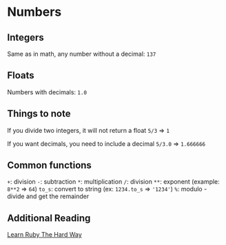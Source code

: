 # Numbers

## Integers
Same as in math, any number without a decimal: `137`


## Floats
Numbers with decimals: `1.0`


## Things to note
If you divide two integers, it will not return a float `5/3` => `1`

If you want decimals, you need to include a decimal `5/3.0` => `1.666666`


## Common functions
`+`: division
`-`: subtraction
`*`: multiplication
`/`: division
`**`: exponent (example: `8**2` => `64`)
`to_s`: convert to string (ex: `1234.to_s` => `'1234'`)
`%`: modulo - divide and get the remainder


## Additional Reading
[Learn Ruby The Hard Way](https://learnrubythehardway.org/book/ex3.html)
